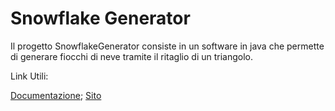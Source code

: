 # Snowflake Generator
Il progetto SnowflakeGenerator consiste in un software in java che permette di generare fiocchi di neve tramite il ritaglio di un triangolo.

Link Utili:

[Documentazione](DocumentazioneCompleta.md);
[Sito]()
